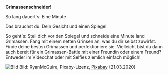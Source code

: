 **Grimassenschneider!** 

So lang dauert´s: Eine Minute

Das brauchst du: Dein Gesicht und einen Spiegel

So geht´s: Stell dich vor den Spiegel und schneide eine Minute land Grimassen. Fang mit einem netten Grinsen an, was du dir selbst zuwirfst. 
Finde deine besten Grimassen und perfektioniere sie. Vielleicht bist du dann auch bereit für ein Grimassen-Battle mit einer Freundin oder einem Freund?
Entweder im Videochat oder mit Selfies ziemlich einfach möglich!

![Bild](https://cdn.pixabay.com/photo/2014/06/18/13/44/emotions-371238_1280.jpg)
Bild: RyanMcGuire, Pixaby-Lizenz, [Pixabay](https://pixabay.com/de/photos/emotionen-mann-gl%C3%BCcklich-traurig-371238/) {21.03.2020}
